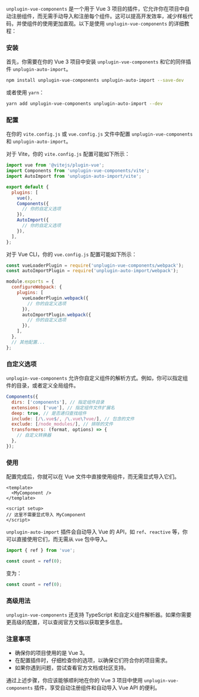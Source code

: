 `unplugin-vue-components` 是一个用于 Vue 3 项目的插件，它允许你在项目中自动注册组件，而无需手动导入和注册每个组件。这可以提高开发效率，减少样板代码，并使组件的使用更加直观。以下是使用 `unplugin-vue-components` 的详细教程：

### 安装

首先，你需要在你的 Vue 3 项目中安装 `unplugin-vue-components` 和它的同伴插件 `unplugin-auto-import`。

```bash
npm install unplugin-vue-components unplugin-auto-import --save-dev
```

或者使用 `yarn`：

```bash
yarn add unplugin-vue-components unplugin-auto-import --dev
```

### 配置

在你的 `vite.config.js` 或 `vue.config.js` 文件中配置 `unplugin-vue-components` 和 `unplugin-auto-import`。

对于 Vite，你的 `vite.config.js` 配置可能如下所示：

```javascript
import vue from '@vitejs/plugin-vue';
import Components from 'unplugin-vue-components/vite';
import AutoImport from 'unplugin-auto-import/vite';

export default {
  plugins: [
    vue(),
    Components({
      // 你的自定义选项
    }),
    AutoImport({
      // 你的自定义选项
    }),
  ],
};
```

对于 Vue CLI，你的 `vue.config.js` 配置可能如下所示：

```javascript
const vueLoaderPlugin = require('unplugin-vue-components/webpack');
const autoImportPlugin = require('unplugin-auto-import/webpack');

module.exports = {
  configureWebpack: {
    plugins: [
      vueLoaderPlugin.webpack({
        // 你的自定义选项
      }),
      autoImportPlugin.webpack({
        // 你的自定义选项
      }),
    ],
  },
  // 其他配置...
};
```

### 自定义选项

`unplugin-vue-components` 允许你自定义组件的解析方式。例如，你可以指定组件的目录，或者定义全局组件。

```javascript
Components({
  dirs: ['components'], // 指定组件目录
  extensions: ['vue'], // 指定组件文件扩展名
  deep: true, // 是否递归查找组件
  include: [/\.vue$/, /\.vue\?vue/], // 包含的文件
  exclude: [/node_modules/], // 排除的文件
  transformers: (format, options) => {
    // 自定义转换器
  },
});
```

### 使用

配置完成后，你就可以在 Vue 文件中直接使用组件，而无需显式导入它们。

```vue
<template>
  <MyComponent />
</template>

<script setup>
// 这里不需要显式导入 MyComponent
</script>
```

`unplugin-auto-import` 插件会自动导入 Vue 的 API，如 `ref`、`reactive` 等，你可以直接使用它们，而无需从 `vue` 包中导入。

```javascript
import { ref } from 'vue';

const count = ref(0);
```

变为：

```javascript
const count = ref(0);
```

### 高级用法

`unplugin-vue-components` 还支持 TypeScript 和自定义组件解析器。如果你需要更高级的配置，可以查阅官方文档以获取更多信息。

### 注意事项

- 确保你的项目使用的是 Vue 3。
- 在配置插件时，仔细检查你的选项，以确保它们符合你的项目需求。
- 如果你遇到问题，尝试查看官方文档或社区支持。

通过上述步骤，你应该能够顺利地在你的 Vue 3 项目中使用 `unplugin-vue-components` 插件，享受自动注册组件和自动导入 Vue API 的便利。
